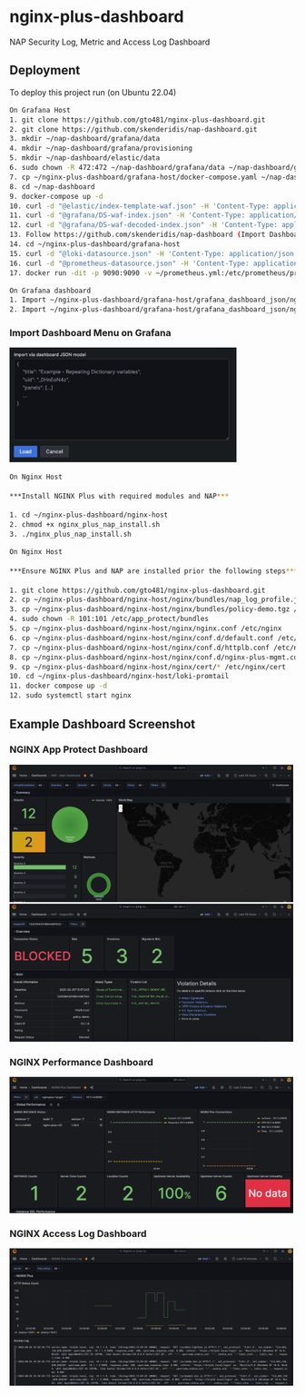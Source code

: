 # nginx-plus-dashboard
NAP Security Log, Metric and Access Log Dashboard



## Deployment

To deploy this project run (on Ubuntu 22.04)

```bash
On Grafana Host
1. git clone https://github.com/gto481/nginx-plus-dashboard.git
2. git clone https://github.com/skenderidis/nap-dashboard.git
3. mkdir ~/nap-dashboard/grafana/data
4. mkdir ~/nap-dashboard/grafana/provisioning
5. mkdir ~/nap-dashboard/elastic/data
6. sudo chown -R 472:472 ~/nap-dashboard/grafana/data ~/nap-dashboard/grafana/provisioning
7. cp ~/nginx-plus-dashboard/grafana-host/docker-compose.yaml ~/nap-dashboard
8. cd ~/nap-dashboard
9. docker-compose up -d
10. curl -d "@elastic/index-template-waf.json" -H 'Content-Type: application/json' -X PUT 'http://localhost:9200/_index_template/nginx-nap-logs'
11. curl -d "@grafana/DS-waf-index.json" -H 'Content-Type: application/json' -u 'admin:admin' -X POST 'http://localhost:3000/api/datasources/'
12. curl -d "@grafana/DS-waf-decoded-index.json" -H 'Content-Type: application/json' -u 'admin:admin' -X POST 'http://localhost:3000/api/datasources/'
13. Follow https://github.com/skenderidis/nap-dashboard (Import Dashboard)
14. cd ~/nginx-plus-dashboard/grafana-host
15. curl -d "@loki-datasource.json" -H 'Content-Type: application/json' -u 'admin:admin' -X POST 'http://localhost:3000/api/datasources/'
16. curl -d "@prometheus-datasource.json" -H 'Content-Type: application/json' -u 'admin:admin' -X POST 'http://localhost:3000/api/datasources/'
17. docker run -dit -p 9090:9090 -v ~/prometheus.yml:/etc/prometheus/prometheus.yml --restart=always prom/prometheus
```
```bash
On Grafana dashboard
1. Import ~/nginx-plus-dashboard/grafana-host/grafana_dashboard_json/nginx_plus_metric_dashboard.json
2. Import ~/nginx-plus-dashboard/grafana-host/grafana_dashboard_json/nginx_plus_access_log_dashboard.json
```

### Import Dashboard Menu on Grafana
<img src="images/dashboard-import.jpg" alt="Dashboard Import" width="400px">

```bash
On Nginx Host

***Install NGINX Plus with required modules and NAP***

1. cd ~/nginx-plus-dashboard/nginx-host
2. chmod +x nginx_plus_nap_install.sh
3. ./nginx_plus_nap_install.sh
```

```bash
On Nginx Host

***Ensure NGINX Plus and NAP are installed prior the following steps***

1. git clone https://github.com/gto481/nginx-plus-dashboard.git
2. cp ~/nginx-plus-dashboard/nginx-host/nginx/bundles/nap_log_profile.json_dashboard.tgz /etc/app_protect/bundles
3. cp ~/nginx-plus-dashboard/nginx-host/nginx/bundles/policy-demo.tgz /etc/app_protect/bundles
4. sudo chown -R 101:101 /etc/app_protect/bundles
5. cp ~/nginx-plus-dashboard/nginx-host/nginx/nginx.conf /etc/nginx
6. cp ~/nginx-plus-dashboard/nginx-host/nginx/conf.d/default.conf /etc/nginx/conf.d
7. cp ~/nginx-plus-dashboard/nginx-host/nginx/conf.d/httplb.conf /etc/nginx/conf.d
8. cp ~/nginx-plus-dashboard/nginx-host/nginx/conf.d/nginx-plus-mgmt.conf /etc/nginx/conf.d
9. cp ~/nginx-plus-dashboard/nginx-host/nginx/cert/* /etc/nginx/cert
10. cd ~/nginx-plus-dashboard/nginx-host/loki-promtail
11. docker compose up -d
12. sudo systemctl start nginx

```
## Example Dashboard Screenshot
### NGINX App Protect Dashboard
<img src="images/NAP-Main-Dashboard.jpg" alt="NAP-Main-Dashboard" width="500px">
<img src="images/NAP-SupportID.jpg" alt="NAP-SupportID" width="500px">

### NGINX Performance Dashboard
<img src="images/NGINX-Plus-Performance-Dashboard.jpg" alt="NGINX-Plus-Performance-Dashboard" width="500px">

### NGINX Access Log Dashboard
<img src="images/NGINX-Plus-Access-Log.jpg" alt="NGINX-Plus-Access-Log" width="500px">
